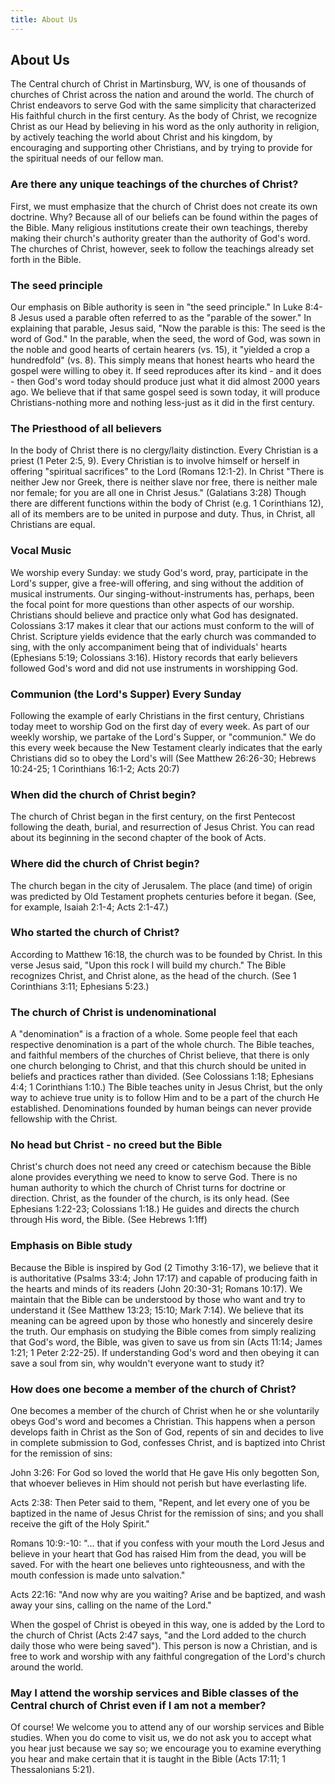 ```yaml
---
title: About Us
---
```


## About Us ##

The Central church of Christ in Martinsburg, WV, is one of thousands of churches of Christ across the nation and around the world. The church of Christ endeavors to serve God with the same simplicity that characterized His faithful church in the first century. As the body of Christ, we recognize Christ as our Head by believing in his word as the only authority in religion, by actively teaching the world about Christ and his kingdom, by encouraging and supporting other Christians, and by trying to provide for the spiritual needs of our fellow man.

### Are there any unique teachings of the churches of Christ?

First, we must emphasize that the church of Christ does not create its own doctrine. Why? Because all of our beliefs can be found within the pages of the Bible. Many religious institutions create their own teachings, thereby making their church's authority greater than the authority of God's word. The churches of Christ, however, seek to follow the teachings already set forth in the Bible.

### The seed principle

Our emphasis on Bible authority is seen in "the seed principle." In Luke 8:4-8 Jesus used a parable often referred to as the "parable of the sower." In explaining that parable, Jesus said, "Now the parable is this: The seed is the word of God." In the parable, when the seed, the word of God, was sown in the noble and good hearts of certain hearers (vs. 15), it "yielded a crop a hundredfold" (vs. 8). This simply means that honest hearts who heard the gospel were willing to obey it. If seed reproduces after its kind - and it does - then God's word today should produce just what it did almost 2000 years ago. We believe that if that same gospel seed is sown today, it will produce Christians-nothing more and nothing less-just as it did in the first century.

### The Priesthood of all believers

In the body of Christ there is no clergy/laity distinction. Every Christian is a priest (1 Peter 2:5, 9). Every Christian is to involve himself or herself in offering "spiritual sacrifices" to the Lord (Romans 12:1-2). In Christ "There is neither Jew nor Greek, there is neither slave nor free, there is neither male nor female; for you are all one in Christ Jesus." (Galatians 3:28) Though there are different functions within the body of Christ (e.g. 1 Corinthians 12), all of its members are to be united in purpose and duty. Thus, in Christ, all Christians are equal.

### Vocal Music

We worship every Sunday: we study God's word, pray, participate in the Lord's supper, give a free-will offering, and sing without the addition of musical instruments. Our singing-without-instruments has, perhaps, been the focal point for more questions than other aspects of our worship. Christians should believe and practice only what God has designated. Colossians 3:17 makes it clear that our actions must conform to the will of Christ. Scripture yields evidence that the early church was commanded to sing, with the only accompaniment being that of individuals' hearts (Ephesians 5:19; Colossians 3:16). History records that early believers followed God's word and did not use instruments in worshipping God.

### Communion (the Lord's Supper) Every Sunday

Following the example of early Christians in the first century, Christians today meet to worship God on the first day of every week. As part of our weekly worship, we partake of the Lord's Supper, or "communion." We do this every week because the New Testament clearly indicates that the early Christians did so to obey the Lord's will (See Matthew 26:26-30; Hebrews 10:24-25; 1 Corinthians 16:1-2; Acts 20:7)

### When did the church of Christ begin?

The church of Christ began in the first century, on the first Pentecost following the death, burial, and resurrection of Jesus Christ. You can read about its beginning in the second chapter of the book of Acts.

### Where did the church of Christ begin?

The church began in the city of Jerusalem. The place (and time) of origin was predicted by Old Testament prophets centuries before it began. (See, for example, Isaiah 2:1-4; Acts 2:1-47.)

### Who started the church of Christ?

According to Matthew 16:18, the church was to be founded by Christ. In this verse Jesus said, "Upon this rock I will build my church." The Bible recognizes Christ, and Christ alone, as the head of the church. (See 1 Corinthians 3:11; Ephesians 5:23.)

### The church of Christ is undenominational

A "denomination" is a fraction of a whole. Some people feel that each respective denomination is a part of the whole church. The Bible teaches, and faithful members of the churches of Christ believe, that there is only one church belonging to Christ, and that this church should be united in beliefs and practices rather than divided. (See Colossians 1:18; Ephesians 4:4; 1 Corinthians 1:10.) The Bible teaches unity in Jesus Christ, but the only way to achieve true unity is to follow Him and to be a part of the church He established. Denominations founded by human beings can never provide fellowship with the Christ.

### No head but Christ - no creed but the Bible

Christ's church does not need any creed or catechism because the Bible alone provides everything we need to know to serve God. There is no human authority to which the church of Christ turns for doctrine or direction. Christ, as the founder of the church, is its only head. (See Ephesians 1:22-23; Colossians 1:18.) He guides and directs the church through His word, the Bible. (See Hebrews 1:1ff)


### Emphasis on Bible study

Because the Bible is inspired by God (2 Timothy 3:16-17), we believe that it is authoritative (Psalms 33:4; John 17:17) and capable of producing faith in the hearts and minds of its readers (John 20:30-31; Romans 10:17). We maintain that the Bible can be understood by those who want and try to understand it (See Matthew 13:23; 15:10; Mark 7:14). We believe that its meaning can be agreed upon by those who honestly and sincerely desire the truth. Our emphasis on studying the Bible comes from simply realizing that God's word, the Bible, was given to save us from sin (Acts 11:14; James 1:21; 1 Peter 2:22-25). If understanding God's word and then obeying it can save a soul from sin, why wouldn't everyone want to study it?

### How does one become a member of the church of Christ?

One becomes a member of the church of Christ when he or she voluntarily obeys God's word and becomes a Christian. This happens when a person develops faith in Christ as the Son of God, repents of sin and decides to live in complete submission to God, confesses Christ, and is baptized into Christ for the remission of sins:

John 3:26: For God so loved the world that He gave His only begotten Son, that whoever believes in Him should not perish but have everlasting life.

Acts 2:38: Then Peter said to them, "Repent, and let every one of you be baptized in the name of Jesus Christ for the remission of sins; and you shall receive the gift of the Holy Spirit."

Romans 10:9:-10: "... that if you confess with your mouth the Lord Jesus and believe in your heart that God has raised Him from the dead, you will be saved. For with the heart one believes unto righteousness, and with the mouth confession is made unto salvation."

Acts 22:16: "And now why are you waiting? Arise and be baptized, and wash away your sins, calling on the name of the Lord."

When the gospel of Christ is obeyed in this way, one is added by the Lord to the church of Christ (Acts 2:47 says, "and the Lord added to the church daily those who were being saved"). This person is now a Christian, and is free to work and worship with any faithful congregation of the Lord's church around the world.

### May I attend the worship services and Bible classes of the Central church of Christ even if I am not a member?

Of course! We welcome you to attend any of our worship services and Bible studies. When you do come to visit us, we do not ask you to accept what you hear just because we say so; we encourage you to examine everything you hear and make certain that it is taught in the Bible (Acts 17:11; 1 Thessalonians 5:21).
